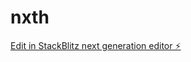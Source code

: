 # nxth

[Edit in StackBlitz next generation editor ⚡️](https://stackblitz.com/~/github.com/jbiscione/nxth)